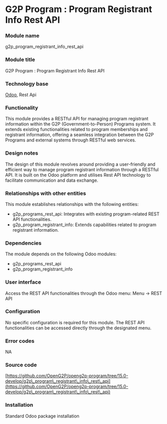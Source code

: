 # G2P Program : Program Registrant Info Rest API

### Module name

g2p\_program\_registrant\_info\_rest\_api

### Module title

G2P Program : Program Registrant Info Rest API

### Technology base

[Odoo](https://www.odoo.com/), Rest Api

### Functionality

This  module provides a RESTful API for managing program registrant information within the G2P (Government-to-Person) Programs system. It extends existing functionalities related to program memberships and registrant information, offering a seamless integration between the G2P Programs and external systems through RESTful web services.

### Design notes

The design of this module revolves around providing a user-friendly and efficient way to manage program registrant information through a RESTful API. It is built on the Odoo platform and utilises Rest API technology to facilitate communication and data exchange.

### Relationships with other entities

This module establishes relationships with the following entities:

* g2p\_programs\_rest\_api: Integrates with existing program-related REST API functionalities.
* g2p\_program\_registrant\_info: Extends capabilities related to program registrant information.

### Dependencies

The module depends on the following Odoo modules:

* g2p\_programs\_rest\_api
* g2p\_program\_registrant\_info

### User interface

Access the REST API functionalities through the Odoo menu: Menu -> REST API

### Configuration

No specific configuration is required for this module. The REST API functionalities can be accessed directly through the designated menu.

### Error codes

NA

### Source code

[https://github.com/OpenG2P/openg2p-program/tree/15.0-develop/g2p\_program\_registrant\_info\_rest\_api](https://github.com/OpenG2P/openg2p-program/tree/15.0-develop/g2p\_program\_registrant\_info\_rest\_api)

### Installation

Standard Odoo package installation

###
